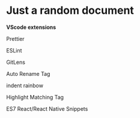 # Just a random document

**VScode extensions**

Prettier

ESLint

GitLens

Auto Rename Tag

indent rainbow

Highlight Matching Tag

ES7 React/React Native Snippets


